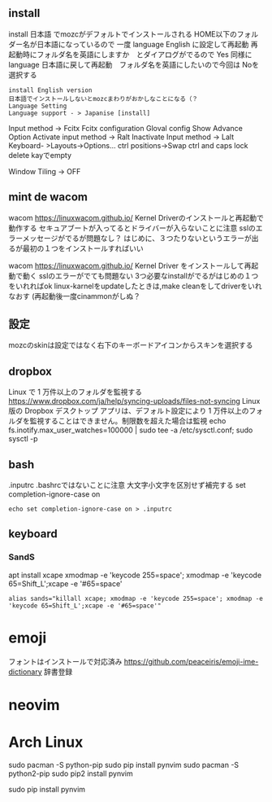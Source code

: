 ## install
install 日本語 でmozcがデフォルトでインストールされる
HOME以下のフォルダー名が日本語になっているので
一度 language English に設定して再起動
再起動時にフォルダ名を英語にしますか　とダイアログがでるので Yes
同様にlanguage 日本語に戻して再起動　フォルダ名を英語にしたいので今回は Noを選択する

	install English version
	日本語でインストールしないとmozcまわりがおかしなことになる（？
	Language Setting
	Language support - > Japanise [install]
	
Input method -> Fcitx
Fcitx configuration
Gloval config
Show Advance Option
Activate input method -> Ralt
Inactivate Input method -> Lalt
Keyboard- >Layouts->Options...
ctrl positions->Swap ctrl and caps lock
delete kayでempty

Window Tiling -> OFF

## mint de wacom 
wacom https://linuxwacom.github.io/
Kernel Driverのインストールと再起動で動作する
セキュアブートが入ってるとドライバーが入らないことに注意
sslのエラーメッセージがでるが問題なし？
はじめに、３つたりないというエラーが出るが最初の１つをインストールすればいい

wacom https://linuxwacom.github.io/
Kernel Driver をインストールして再起動で動く
sslのエラーがでても問題ない
3つ必要なinstallがでるがはじめの１つをいれればok
linux-karnelをupdateしたときは,make cleanをしてdriverをいれなおす
(再起動後一度cinammonがしぬ？

## 設定
mozcのskinは設定ではなく右下のキーボードアイコンからスキンを選択する

## dropbox
Linux で 1 万件以上のフォルダを監視する
https://www.dropbox.com/ja/help/syncing-uploads/files-not-syncing
	Linux 版の Dropbox デスクトップ アプリは、デフォルト設定により 1 万件以上のフォルダを監視することはできません。制限数を超えた場合は監視
echo fs.inotify.max_user_watches=100000 | sudo tee -a /etc/sysctl.conf; sudo sysctl -p

## bash
.inputrc .bashrcではないことに注意
大文字小文字を区別せず補完する
set completion-ignore-case on
```
echo set completion-ignore-case on > .inputrc
```
## keyboard
### SandS
apt install xcape
xmodmap -e 'keycode 255=space'; xmodmap -e 'keycode 65=Shift_L';xcape -e '#65=space'
```
alias sands="killall xcape; xmodmap -e 'keycode 255=space'; xmodmap -e 'keycode 65=Shift_L';xcape -e '#65=space'"

```
# emoji
フォントはインストールで対応済み
https://github.com/peaceiris/emoji-ime-dictionary
辞書登録

# neovim

# Arch Linux
sudo pacman -S python-pip
sudo pip install pynvim
sudo pacman -S python2-pip
sudo pip2 install pynvim


sudo pip install pynvim
